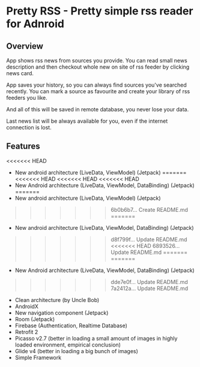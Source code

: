 # Pretty RSS - Pretty simple rss reader for Adnroid

## Overview

App shows rss news from sources you provide. You can read small news description and then checkout whole new on site of rss feeder by clicking news card.

App saves your history, so you can always find sources you've searched recently. You can mark a source as favourite and create your library of rss feeders you like.

And all of this will be saved in remote database, you never lose your data.

Last news list will be always available for you, even if the internet connection is lost.

## Features

<<<<<<< HEAD
* New android architecture (LiveData, ViewModel) (Jetpack)
=======
<<<<<<< HEAD
<<<<<<< HEAD
<<<<<<< HEAD
* New Android architecture (LiveData, ViewModel, DataBinding) (Jetpack)
=======
* New android architecture (LiveData, ViewModel) (Jetpack)
>>>>>>> 6b0b6b7... Create README.md
=======
* New android architecture (LiveData, ViewModel, DataBinding) (Jetpack)
>>>>>>> d8f799f... Update README.md
<<<<<<< HEAD
>>>>>>> 6893526... Update README.md
=======
=======
* New Android architecture (LiveData, ViewModel, DataBinding) (Jetpack)
>>>>>>> dde7e0f... Update README.md
>>>>>>> 7a2412a... Update README.md
* Clean architecture (by Uncle Bob)
* AndroidX
* New navigation component (Jetpack)
* Room (Jetpack)
* Firebase (Authentication, Realtime Database)
* Retrofit 2
* Picasso v2.7 (better in loading a small amount of images in highly loaded environment, empirical conclusion)
* Glide v4 (better in loading a big bunch of images)
* Simple Framework
